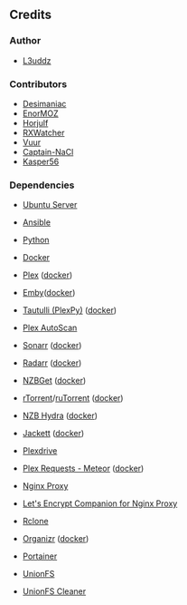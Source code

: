 ## Credits

### Author

* [L3uddz](https://github.com/l3uddz)

### Contributors

* [Desimaniac](https://github.com/Desimaniac)
* [EnorMOZ](https://github.com/EnorMOZ)
* [Horjulf](https://github.com/horjulf)
* [RXWatcher](https://github.com/RXWatcher1)
* [Vuur](https://github.com/vuur)
* [Captain-NaCl](https://github.com/Captain-NaCl)
* [Kasper56](https://github.com/After-Shock)


### Dependencies

* [Ubuntu Server](https://www.ubuntu.com/download/server)
* [Ansible](https://www.ansible.com/)
* [Python](https://www.python.org/)
* [Docker](https://www.docker.com/community-edition)
* [Plex][10952c53] ([docker][d369f92b])
* [Emby](https://emby.media/)([docker](https://hub.docker.com/r/emby/embyserver/))
* [Tautulli (PlexPy)][363c0adc] ([docker][cda70c13])
* [Plex AutoScan][96e27fd1]
* [Sonarr][8ae81bb6] ([docker][a9b9645e])
* [Radarr][8211f62c] ([docker][a9b9645e])
* [NZBGet][2e2bad08] ([docker][a9b9645e])
* [rTorrent][512b104c]/[ruTorrent][8d6ce857] ([docker][344a7c4b])
* [NZB Hydra][a0cc8c46] ([docker][a9b9645e])
* [Jackett][1caa43a0] ([docker][a9b9645e])
* [Plexdrive][0367302f]
* [Plex Requests - Meteor][458fc748] ([docker][0044f8e1])
* [Nginx Proxy][08902ab1]
* [Let's Encrypt Companion for Nginx Proxy][bb8ae44f]
* [Rclone][b4cef019]
* [Organizr][d328b256] ([docker][1e468891])
* [Portainer][726e0b6f]
* [UnionFS][6e8f308f]
* [UnionFS Cleaner][f20acc3e]

    [10952c53]: https://www.plex.tv "Plex"
    [d369f92b]: https://github.com/plexinc/pms-docker "Official Docker container for Plex Media Server"
    [363c0adc]: http://tautulli.com/ "PlexPy"
    [cda70c13]: https://github.com/linuxserver/docker-plexpy "linuxserver/plexpy"
    [96e27fd1]: https://github.com/l3uddz/plex_autoscan "Plex_AutoScan"
    [8ae81bb6]: https://sonarr.tv "Sonarr"
    [8211f62c]: https://radarr.video "Radarr"
    [2e2bad08]: https://nzbget.net "NZBGet"
    [a0cc8c46]: https://github.com/theotherp/nzbhydra "NZBHydra"
    [512b104c]: https://github.com/rakshasa/rtorrent/wiki "rTorrent"
    [8d6ce857]: https://github.com/Novik/ruTorrent "ruTorrent"
    [344a7c4b]: https://github.com/horjulf/docker-rutorrent-autodl "forked version of linuxserver/rutorrent"
    [1caa43a0]: https://github.com/Jackett/Jackett "Jackett"
    [b4cef019]: https://rclone.org "Rclone"
    [0367302f]: https://github.com/dweidenfeld/plexdrive "Plexdrive"
    [6e8f308f]: http://manpages.ubuntu.com/manpages/zesty/man8/unionfs.8.html "UnionFS-Fuse"
    [f20acc3e]: https://github.com/l3uddz/unionfs_cleaner "UnionFS_Cleaner"
    [a98faaaf]: https://github.com/v2tec/watchtower "Watchtower"
    [458fc748]: https://github.com/lokenx/plexrequests-meteor "PlexRequests"
    [0044f8e1]: https://github.com/linuxserver/docker-plexrequests "linuxserver/plexrequests"
    [d328b256]: https://github.com/causefx/Organizr "Organizr"
    [1e468891]: https://github.com/linuxserver/docker-organizr "lsiocommunity/organizr"
    [726e0b6f]: https://portainer.io "Portainer"
    [a9b9645e]: https://gitlab.com/hotio/suitarr "hotio/suitarr"
    [08902ab1]: https://github.com/jwilder/nginx-proxy "Nginx Proxy"
    [bb8ae44f]: https://github.com/JrCs/docker-letsencrypt-nginx-proxy-companion "Let's Encrypt companion for Nginx Proxy"
